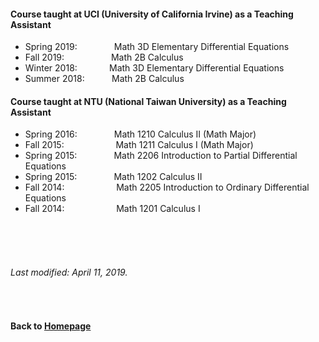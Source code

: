 #### Course taught at UCI (University of California Irvine) as a Teaching Assistant  

* Spring 2019: &nbsp;   &nbsp; &nbsp; &nbsp; &nbsp; &nbsp; &nbsp;  Math 3D Elementary Differential Equations       
* Fall 2019: &nbsp;   &nbsp; &nbsp; &nbsp; &nbsp; &nbsp; &nbsp; &nbsp; &nbsp;  Math 2B Calculus    
* Winter 2018:     &nbsp;  &nbsp; &nbsp; &nbsp; &nbsp; &nbsp;  Math 3D Elementary Differential Equations    
* Summer 2018:  &nbsp; &nbsp; &nbsp;  &nbsp; &nbsp;  Math 2B Calculus  



#### Course taught at NTU (National Taiwan University) as a Teaching Assistant  

* Spring 2016: &nbsp; &nbsp; &nbsp; &nbsp; &nbsp; &nbsp; &nbsp;           Math 1210 Calculus II (Math Major) 
* Fall 2015:  &nbsp; &nbsp; &nbsp; &nbsp; &nbsp; &nbsp; &nbsp; &nbsp; &nbsp; &nbsp;             Math 1211 Calculus I  (Math Major)
* Spring 2015: &nbsp; &nbsp; &nbsp; &nbsp; &nbsp; &nbsp; &nbsp;           Math 2206 Introduction to Partial Differential Equations
* Spring 2015: &nbsp; &nbsp; &nbsp; &nbsp; &nbsp; &nbsp; &nbsp;           Math 1202 Calculus II
* Fall 2014: &nbsp; &nbsp; &nbsp; &nbsp; &nbsp; &nbsp; &nbsp; &nbsp; &nbsp; &nbsp;             Math 2205 Introduction to Ordinary Differential Equations
* Fall 2014: &nbsp; &nbsp; &nbsp; &nbsp; &nbsp; &nbsp; &nbsp; &nbsp; &nbsp; &nbsp;             Math 1201 Calculus I




 
      
<br />    
<br />
<br />

###### Last modified: April 11, 2019.
<br />

      
#### Back to [Homepage](https://chaominl.github.io)

